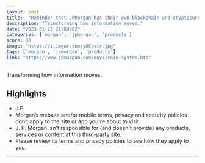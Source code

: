 ```yaml
---
layout: post
title:  "Reminder that JPMorgan has their own blockchain and cryptocurrency. Don’t let Jamie fool you"
description: "Transforming how information moves."
date: "2023-01-23 21:09:02"
categories: ['morgan', 'jpmorgan', 'products']
score: 83
image: "https://i.imgur.com/yGCpvir.jpg"
tags: ['morgan', 'jpmorgan', 'products']
link: "https://www.jpmorgan.com/onyx/coin-system.htm"
---
```


Transforming how information moves.

## Highlights

- J.P.
- Morgan’s website and/or mobile terms, privacy and security policies don’t apply to the site or app you're about to visit.
- J. P. Morgan isn't responsible for (and doesn't provide) any products, services or content at this third-party site.
- Please review its terms and privacy policies to see how they apply to you.

---
